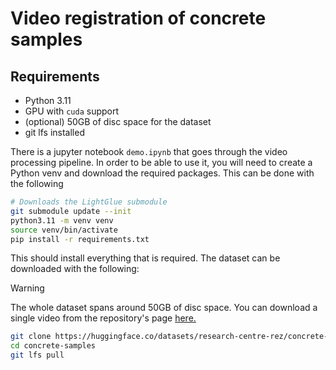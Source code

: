 # Video registration of concrete samples

## Requirements

- Python 3.11
- GPU with `cuda` support
- (optional) 50GB of disc space for the dataset
- git lfs installed

There is a jupyter notebook `demo.ipynb` that goes through the video processing pipeline. In order to be able to use it, you will need to create a Python venv and download the required packages. This can be done with the following

```bash
# Downloads the LightGlue submodule
git submodule update --init
python3.11 -m venv venv
source venv/bin/activate
pip install -r requirements.txt
```

This should install everything that is required. The dataset can be downloaded with the following:
> [!WARNING]
> The whole dataset spans around 50GB of disc space. You can download a single video from the repository's page [here.](https://huggingface.co/datasets/research-centre-rez/concrete-samples/blob/main/3A.MP4) 

```bash
git clone https://huggingface.co/datasets/research-centre-rez/concrete-samples
cd concrete-samples
git lfs pull
```
